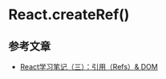 # React.createRef()





## 参考文章
- [React学习笔记（三）：引用（Refs）& DOM](https://blog.csdn.net/u013637262/article/details/80336992)
